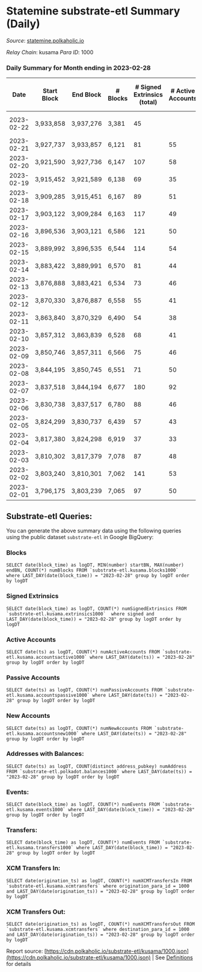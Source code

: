 # Statemine substrate-etl Summary (Daily)

_Source_: [statemine.polkaholic.io](https://statemine.polkaholic.io)

*Relay Chain*: kusama
*Para ID*: 1000



### Daily Summary for Month ending in 2023-02-28


| Date | Start Block | End Block | # Blocks | # Signed Extrinsics (total) | # Active Accounts | # Passive | # New | # Addresses with Balances | # Events | # Transfers | # XCM Transfers In | # XCM Transfers Out | Issues | 
| ---- | ----------- | --------- | -------- | --------------------------- | ----------------- | --------- | ----- | ------------------------- | -------- | ----------- | ------------------ | ------------------- | ------ |
| 2023-02-22 | 3,933,858 | 3,937,276 | 3,381 | 45 |  |  |  |  | 7,992 | 863 ($1.02) |   |   | 38 missing (1.11%) |
| 2023-02-21 | 3,927,737 | 3,933,857 | 6,121 | 81 | 55 | 20 | 13 | 49,293 | 14,476 | 1,677 ($9.01) |   |   |  |
| 2023-02-20 | 3,921,590 | 3,927,736 | 6,147 | 107 | 58 | 25 | 17 | 49,282 | 15,257 | 2,121 ($3.19) | 51 ($61,406.41) | 29 ($11,501.54) |  |
| 2023-02-19 | 3,915,452 | 3,921,589 | 6,138 | 69 | 35 | 18 | 13 | 49,266 | 13,928 | 1,244 ($2.09) | 6 ($2,137.05) | 31 ($11,122.31) |  |
| 2023-02-18 | 3,909,285 | 3,915,451 | 6,167 | 89 | 51 | 26 | 8 | 49,253 | 14,745 | 1,832 ($26.27) | 24 ($10,037.98) | 28 ($11,577.37) |  |
| 2023-02-17 | 3,903,122 | 3,909,284 | 6,163 | 117 | 49 | 22 | 6 | 49,245 | 15,326 | 2,244 ($32.54) | 27 ($94,125.43) | 62 ($41,370.65) |  |
| 2023-02-16 | 3,896,536 | 3,903,121 | 6,586 | 121 | 50 | 23 | 10 | 49,239 | 16,332 | 2,393 ($2.51) | 26 ($7,329.62) | 65 ($29,630.45) |  |
| 2023-02-15 | 3,889,992 | 3,896,535 | 6,544 | 114 | 54 | 21 | 7 | 49,230 | 15,987 | 2,161 ($24.65) | 25 ($2,269.61) | 57 ($21,694.13) |  |
| 2023-02-14 | 3,883,422 | 3,889,991 | 6,570 | 81 | 44 | 19 | 11 | 49,223 | 15,313 | 1,671 ($10.52) | 14 ($610.79) | 24 ($55,470.37) |  |
| 2023-02-13 | 3,876,888 | 3,883,421 | 6,534 | 73 | 46 | 13 | 5 | 49,212 | 15,067 | 1,512 ($0.86) | 12 ($44,250.15) | 33 ($9,854.49) |  |
| 2023-02-12 | 3,870,330 | 3,876,887 | 6,558 | 55 | 41 | 14 | 7 | 49,208 | 14,693 | 1,197 ($0.85) | 15 ($2,982.48) | 22 ($7,131.64) |  |
| 2023-02-11 | 3,863,840 | 3,870,329 | 6,490 | 54 | 38 | 21 | 10 | 49,201 | 14,681 | 1,285 ($9.80) | 28 ($6,814.17) | 8 ($1,321.17) |  |
| 2023-02-10 | 3,857,312 | 3,863,839 | 6,528 | 68 | 41 | 17 | 10 | 49,191 | 14,864 | 1,391 ($45.14) | 18 ($3,966.65) | 12 ($3,342.71) |  |
| 2023-02-09 | 3,850,746 | 3,857,311 | 6,566 | 75 | 46 | 22 | 14 | 49,181 | 15,334 | 1,679 ($6.35) | 30 ($7,354.60) | 21 ($5,219.85) |  |
| 2023-02-08 | 3,844,195 | 3,850,745 | 6,551 | 71 | 50 | 11 | 6 | 49,167 | 14,773 | 1,268 ($1.30) | 17 ($6,991.10) | 4 ($3,367.74) |  |
| 2023-02-07 | 3,837,518 | 3,844,194 | 6,677 | 180 | 92 | 40 | 11 | 49,162 | 16,293 | 2,033 ($26.06) | 12 ($42,492.12) | 23 ($7,783.63) |  |
| 2023-02-06 | 3,830,738 | 3,837,517 | 6,780 | 88 | 46 | 23 | 10 | 49,151 | 15,910 | 1,788 ($2.33) | 22 ($147,849.25) | 31 ($10,029.67) |  |
| 2023-02-05 | 3,824,299 | 3,830,737 | 6,439 | 57 | 43 | 21 | 6 | 49,141 | 14,623 | 1,338 ($0.90) | 22 ($2,472.97) | 19 ($3,467.69) |  |
| 2023-02-04 | 3,817,380 | 3,824,298 | 6,919 | 37 | 33 | 12 | 3 | 49,135 | 15,055 | 949 ($0.13) | 12 ($42,501.29) | 16 ($4,244.17) |  |
| 2023-02-03 | 3,810,302 | 3,817,379 | 7,078 | 87 | 48 | 21 | 11 | 49,132 | 16,833 | 2,002 ($7.46) | 44 ($54,027.38) | 38 ($13,008.41) |  |
| 2023-02-02 | 3,803,240 | 3,810,301 | 7,062 | 141 | 53 | 25 | 13 | 49,123 | 17,452 | 2,397 ($67.84) | 33 ($5,155.18) | 37 ($11,121.76) |  |
| 2023-02-01 | 3,796,175 | 3,803,239 | 7,065 | 97 | 50 | 22 | 8 | 49,110 | 16,968 | 2,137 ($1.42) | 42 ($12,605.97) | 22 ($10,402.47) |  |

## Substrate-etl Queries:
You can generate the above summary data using the following queries using the public dataset `substrate-etl` in Google BigQuery:


### Blocks
```
SELECT date(block_time) as logDT, MIN(number) startBN, MAX(number) endBN, COUNT(*) numBlocks FROM `substrate-etl.kusama.blocks1000`  where LAST_DAY(date(block_time)) = "2023-02-28" group by logDT order by logDT
```


### Signed Extrinsics
```
SELECT date(block_time) as logDT, COUNT(*) numSignedExtrinsics FROM `substrate-etl.kusama.extrinsics1000`  where signed and LAST_DAY(date(block_time)) = "2023-02-28" group by logDT order by logDT
```


### Active Accounts
```
SELECT date(ts) as logDT, COUNT(*) numActiveAccounts FROM `substrate-etl.kusama.accountsactive1000` where LAST_DAY(date(ts)) = "2023-02-28" group by logDT order by logDT
```


### Passive Accounts
```
SELECT date(ts) as logDT, COUNT(*) numPassiveAccounts FROM `substrate-etl.kusama.accountspassive1000` where LAST_DAY(date(ts)) = "2023-02-28" group by logDT order by logDT
```


### New Accounts
```
SELECT date(ts) as logDT, COUNT(*) numNewAccounts FROM `substrate-etl.kusama.accountsnew1000` where LAST_DAY(date(ts)) = "2023-02-28" group by logDT order by logDT
```


### Addresses with Balances:
```
SELECT date(ts) as logDT, COUNT(distinct address_pubkey) numAddress FROM `substrate-etl.polkadot.balances1000` where LAST_DAY(date(ts)) = "2023-02-28" group by logDT order by logDT
```


### Events:
```
SELECT date(block_time) as logDT, COUNT(*) numEvents FROM `substrate-etl.kusama.events1000` where LAST_DAY(date(block_time)) = "2023-02-28" group by logDT order by logDT
```


### Transfers:
```
SELECT date(block_time) as logDT, COUNT(*) numEvents FROM `substrate-etl.kusama.transfers1000` where LAST_DAY(date(block_time)) = "2023-02-28" group by logDT order by logDT
```


### XCM Transfers In:
```
SELECT date(origination_ts) as logDT, COUNT(*) numXCMTransfersIn FROM `substrate-etl.kusama.xcmtransfers` where origination_para_id = 1000 and LAST_DAY(date(origination_ts)) = "2023-02-28" group by logDT order by logDT
```


### XCM Transfers Out:
```
SELECT date(origination_ts) as logDT, COUNT(*) numXCMTransfersOut FROM `substrate-etl.kusama.xcmtransfers` where destination_para_id = 1000 and LAST_DAY(date(origination_ts)) = "2023-02-28" group by logDT order by logDT
```



Report source: [https://cdn.polkaholic.io/substrate-etl/kusama/1000.json](https://cdn.polkaholic.io/substrate-etl/kusama/1000.json) | See [Definitions](/DEFINITIONS.md) for details
